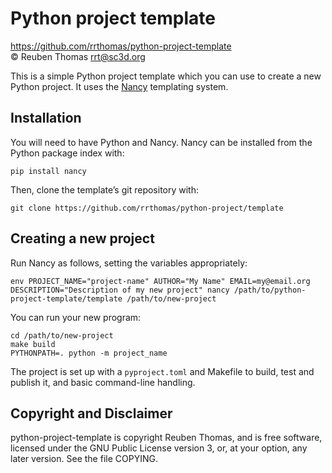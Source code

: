 # Python project template

https://github.com/rrthomas/python-project-template  
© Reuben Thomas <rrt@sc3d.org>  

This is a simple Python project template which you can use to create a new
Python project. It uses the [Nancy](https://github.com/rrthomas/nancy/)
templating system.


## Installation

You will need to have Python and Nancy. Nancy can be installed from the
Python package index with:

```
pip install nancy
```

Then, clone the template’s git repository with:

```
git clone https://github.com/rrthomas/python-project/template
```


## Creating a new project

Run Nancy as follows, setting the variables appropriately:

```
env PROJECT_NAME="project-name" AUTHOR="My Name" EMAIL=my@email.org DESCRIPTION="Description of my new project" nancy /path/to/python-project-template/template /path/to/new-project
```

You can run your new program:

```
cd /path/to/new-project
make build
PYTHONPATH=. python -m project_name
```

The project is set up with a `pyproject.toml` and Makefile to build, test
and publish it, and basic command-line handling.


## Copyright and Disclaimer

python-project-template is copyright Reuben Thomas, and is free software,
licensed under the GNU Public License version 3, or, at your option, any
later version. See the file COPYING.
